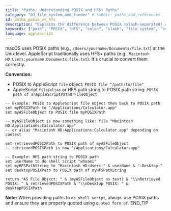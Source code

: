 ```yaml
---
title: "Paths: Understanding POSIX and HFS+ Paths"
category: "03_file_system_and_finder" # Subdir: paths_and_references
id: paths_posix_vs_hfs
description: "Explains the difference between POSIX (slash-separated) and HFS+ (colon-separated) paths in AppleScript and how to convert between them."
keywords: ["path", "POSIX", "HFS", "colon", "slash", "file system", "conversion"]
language: applescript
---
```


macOS uses POSIX paths (e.g., `/Users/yourname/Documents/file.txt`) at the Unix level.
AppleScript traditionally uses HFS+ paths (e.g., `Macintosh HD:Users:yourname:Documents:file.txt`). It's crucial to convert them correctly.

**Conversion:**
- POSIX to AppleScript `file` object: `POSIX file "/path/to/file"`
- AppleScript `file`/`alias` or HFS path string to POSIX path string: `POSIX path of anAppleScriptPathOrFileObject`

```applescript
-- Example: POSIX to AppleScript file object then back to POSIX path
set myPOSIXPath to "/Applications/Calculator.app"
set myASFileObject to POSIX file myPOSIXPath

-- myASFileObject is now something like: file "Macintosh HD:Applications:Calculator.app"
-- or alias "Macintosh HD:Applications:Calculator.app" depending on context

set retrievedPOSIXPath to POSIX path of myASFileObject
-- retrievedPOSIXPath is now "/Applications/Calculator.app"

-- Example: HFS path string to POSIX path
set userName to do shell script "whoami"
set myHFSPathString to "Macintosh HD:Users:" & userName & ":Desktop:"
set desktopPOSIXPath to POSIX path of myHFSPathString

return "AS File Object: " & (myASFileObject as text) & "\\nRetrieved POSIX: " & retrievedPOSIXPath & "\\nDesktop POSIX: " & desktopPOSIXPath
```

**Note:** When providing paths to `do shell script`, always use POSIX paths and ensure they are properly quoted using `quoted form of`.
END_TIP 